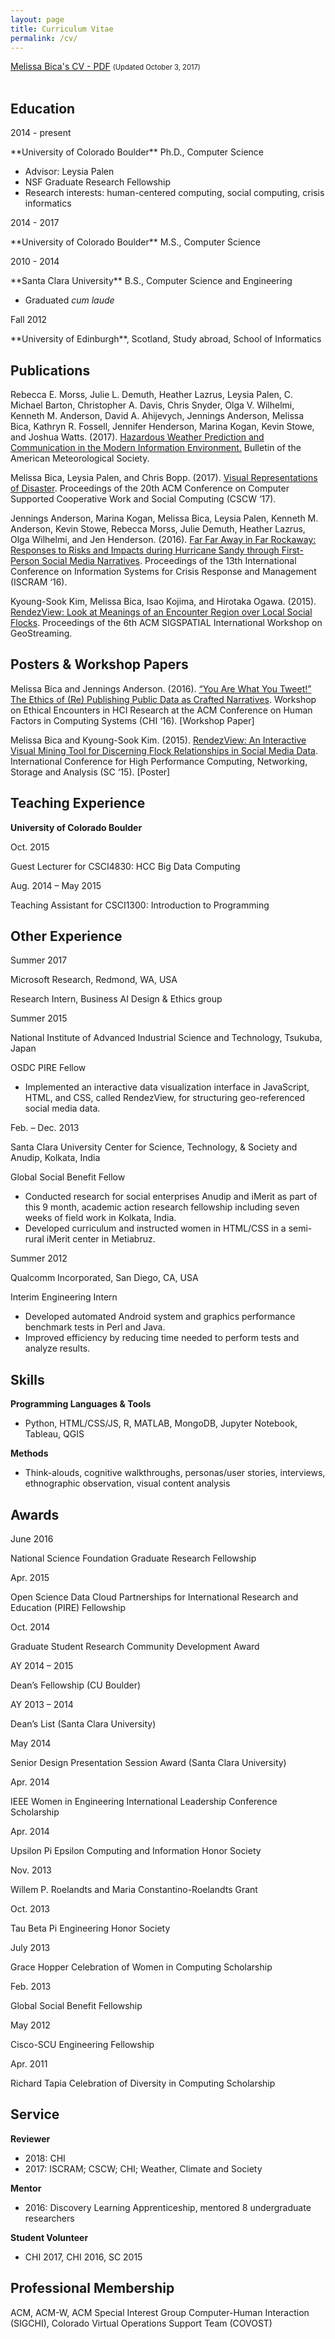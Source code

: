 ```yaml
---
layout: page
title: Curriculum Vitae
permalink: /cv/
---
```


<div><a href="/assets/files/MelissaBicaCV.pdf" target="_blank" style="display:inline;">Melissa Bica's CV - PDF</a>
<p style="font-size: 0.8em;display:inline;">(Updated October 3, 2017)</p>
</div>
<br>



## Education  
<p class="alignright">2014 - present</p>
**University of Colorado Boulder**  Ph.D., Computer Science

* Advisor: Leysia Palen
* NSF Graduate Research Fellowship
* Research interests: human-centered computing, social computing, crisis informatics

<p class="alignright">2014 - 2017</p>
**University of Colorado Boulder**  M.S., Computer Science

<p class="alignright">2010 - 2014</p>
**Santa Clara University**  B.S., Computer Science and Engineering

* Graduated *cum laude*

<p class="alignright">Fall 2012</p>
**University of Edinburgh**, Scotland, Study abroad, School of Informatics



## Publications

<p class="hangingindent">Rebecca E. Morss, Julie L. Demuth, Heather Lazrus, Leysia Palen, C. Michael Barton, Christopher A. Davis, Chris Snyder, Olga V. Wilhelmi, Kenneth M. Anderson, David A. Ahijevych, Jennings Anderson, Melissa Bica, Kathryn R. Fossell, Jennifer Henderson, Marina Kogan, Kevin Stowe, and Joshua Watts. (2017). <a href="http://journals.ametsoc.org/doi/abs/10.1175/BAMS-D-16-0058.1" target="_blank" class="papertitle">Hazardous Weather Prediction and Communication in the Modern Information Environment.</a> <span class="proceedings">Bulletin of the American Meteorological Society.</span></p>

<p class="hangingindent">Melissa Bica, Leysia Palen, and Chris Bopp. (2017). <a href="http://dl.acm.org/authorize?N21352" target="_blank" class="papertitle">Visual Representations of Disaster</a>. <span class="proceedings">Proceedings of the 20th ACM Conference on Computer Supported Cooperative Work and Social Computing </span>(CSCW ‘17).</p>

<p class="hangingindent">Jennings Anderson, Marina Kogan, Melissa Bica, Leysia Palen, Kenneth M. Anderson, Kevin Stowe, Rebecca Morss, Julie Demuth, Heather Lazrus, Olga Wilhelmi, and Jen Henderson. (2016). <a href="http://idl.iscram.org/files/jenningsanderson/2016/1388_JenningsAnderson_etal2016.pdf" target="_blank" class="papertitle"> Far Far Away in Far Rockaway: Responses to Risks and Impacts during Hurricane Sandy through First-Person Social Media Narratives</a>. <span class="proceedings">Proceedings of the 13th International Conference on Information Systems for Crisis Response and Management </span>(ISCRAM ‘16).</p>

<p class="hangingindent">Kyoung-Sook Kim, Melissa Bica, Isao Kojima, and Hirotaka Ogawa. (2015). <a href="http://dl.acm.org/authorize?N12889" target="_blank" class="papertitle">RendezView: Look at Meanings of an Encounter Region over Local Social Flocks</a>. <span class="proceedings">Proceedings of the 6th ACM SIGSPATIAL International Workshop on GeoStreaming.</span></p>



## Posters & Workshop Papers

<p class="hangingindent">Melissa Bica and Jennings Anderson. (2016). <a href="https://ethicalencountershci.files.wordpress.com/2016/03/bica-and-anderson.pdf" target="_blank" class="papertitle">“You Are What You Tweet!” The Ethics of (Re) Publishing Public Data as Crafted Narratives</a>. Workshop on Ethical Encounters in HCI Research at the ACM Conference on Human Factors in Computing Systems (CHI ‘16). [Workshop Paper]</p>

<p class="hangingindent">Melissa Bica and Kyoung-Sook Kim. (2015). <a href="http://sc15.supercomputing.org/sites/all/themes/SC15images/tech_poster/tech_poster_pages/post148.html" target="_blank" class="papertitle"> RendezView: An Interactive Visual Mining Tool for Discerning Flock Relationships in Social Media Data</a>. International Conference for High Performance Computing, Networking, Storage and Analysis (SC ‘15). [Poster]</p>



## Teaching Experience
**University of Colorado Boulder**

<p class="alignright">Oct. 2015</p>
Guest Lecturer for CSCI4830: HCC Big Data Computing  
<p class="alignright">Aug. 2014 – May 2015</p>  
Teaching Assistant for CSCI1300: Introduction to Programming



## Other Experience
<p class="alignright">Summer 2017</p>
<p class="nospace"><span class="bold">Microsoft Research</span>, Redmond, WA, USA </p>
Research Intern, Business AI Design & Ethics group

<p class="alignright">Summer 2015 </p>
<p class="nospace"><span class="bold">National Institute of Advanced Industrial Science and Technology</span>, Tsukuba, Japan </p>
OSDC PIRE Fellow

* Implemented an interactive data visualization interface in JavaScript, HTML, and CSS, called RendezView, for structuring geo-referenced social media data.

<p class="alignright">Feb. – Dec. 2013</p>
<p class="nospace"><span class="bold">Santa Clara University Center for Science, Technology, & Society and Anudip</span>, Kolkata, India </p>
Global Social Benefit Fellow

* Conducted research for social enterprises Anudip and iMerit as part of this 9 month, academic action research fellowship including seven weeks of field work in Kolkata, India.
* Developed curriculum and instructed women in HTML/CSS in a semi-rural iMerit center in Metiabruz.

<p class="alignright">Summer 2012</p>
<p class="nospace"><span class="bold">Qualcomm Incorporated</span>, San Diego, CA, USA </p>
Interim Engineering Intern

* Developed automated Android system and graphics performance benchmark tests in Perl and Java.
* Improved efficiency by reducing time needed to perform tests and analyze results.



## Skills
**Programming Languages & Tools**  

* Python, HTML/CSS/JS, R, MATLAB, MongoDB, Jupyter Notebook, Tableau, QGIS

**Methods**  

* Think-alouds, cognitive walkthroughs, personas/user stories, interviews, ethnographic observation, visual
   content analysis



## Awards
<p class="alignright">June 2016</p>
National Science Foundation Graduate Research Fellowship
<p class="alignright">Apr. 2015</p>
Open Science Data Cloud Partnerships for International Research and Education (PIRE) Fellowship
<p class="alignright">Oct. 2014</p>
Graduate Student Research Community Development Award
<p class="alignright">AY 2014 – 2015</p>
Dean’s Fellowship (CU Boulder)
<p class="alignright">AY 2013 – 2014</p>
Dean’s List (Santa Clara University)
<p class="alignright">May 2014</p>
Senior Design Presentation Session Award (Santa Clara University)
<p class="alignright">Apr. 2014</p>
IEEE Women in Engineering International Leadership Conference Scholarship
<p class="alignright">Apr. 2014</p>
Upsilon Pi Epsilon Computing and Information Honor Society
<p class="alignright">Nov. 2013</p>
Willem P. Roelandts and Maria Constantino-Roelandts Grant
<p class="alignright">Oct. 2013</p>
Tau Beta Pi Engineering Honor Society
<p class="alignright">July 2013</p>
Grace Hopper Celebration of Women in Computing Scholarship
<p class="alignright">Feb. 2013</p>
Global Social Benefit Fellowship
<p class="alignright">May 2012</p>
Cisco-SCU Engineering Fellowship
<p class="alignright">Apr. 2011</p>
Richard Tapia Celebration of Diversity in Computing Scholarship



## Service

**Reviewer**  

* 2018: CHI
* 2017: ISCRAM; CSCW; CHI; Weather, Climate and Society

**Mentor**

* 2016: Discovery Learning Apprenticeship, mentored 8 undergraduate researchers

**Student Volunteer**

* CHI 2017, CHI 2016, SC 2015



## Professional Membership
ACM, ACM-W, ACM Special Interest Group Computer-Human Interaction (SIGCHI), Colorado Virtual Operations Support Team (COVOST)

